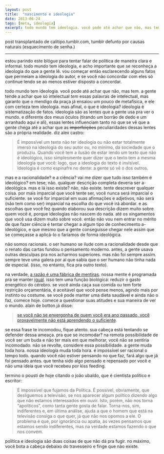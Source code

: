 ```yaml
---
layout: post
title:  "nascimento e ideologia"
date: 2013-06-24
tags: [meta, ideologia]
excerpt: todo mundo tem ideologia. você pode até achar que não, mas tem.
---
```


post transplantado de calitipo.tumblr.com, tumblr defunto por causas naturais (esquecimento de senha.)

___

estou parindo este blógue para tentar falar de política de maneira clara e informal. todo mundo tem ideologia, e acho importante que se reconheça a ideologia do que a gente lê. vou começar então esclarecendo alguns fatos que permeiam a ideologia do autor, e se você não concordar com eles só continue lendo se ao menos estiver disposto a concordar.

todo mundo tem ideologia. você pode até achar que não, mas tem. a gente tende a achar que só intelectual _tem_ essas palavras de intelectual, mas garanto que o mendigo da praça já ensaiou um pouco de metafísica, e ele com certeza tem ideologia. mas afinal, o que é ideologia? ideologia é sistematização de fatos. ideologia são as lentes que a gente usa pra ver o mundo. e diferente dos meus óculos (tirando um borrão de dedo e um arranhado aqui e ali), essas lentes influenciam tanto no que se vê que a gente chega até a achar que as ~~imperfeições~~ peculiaridades dessas lentes são a própria realidade. diz alex castro:

> É impossível um texto não ter ideologia ou não estar totalmente imerso na ideologia do seu autor ou, no mínimo, da sociedade que o produziu. Quando você tem a ilusão de estar lendo um texto que não é ideológico, isso simplesmente quer dizer que o texto tem a mesma ideologia que você: logo, que a ideologia do texto é invísivel.
Ideologia é como espinafre no dente: a gente só vê o dos outros.

mas e a racionalidade? e a ciência? vai me dizer que tudo isso também é ideológico? em tese, não. qualquer descrição completa deveria ser a-ideológica. mas e lá isso existe? não, não existe. tente descrever qualquer coisa. por mais imparcial que você tente ser, você nunca será imparcial o suficiente. se você for imparcial em suas afirmações e adjetivos, não será (não tem como ser) imparcial na escolha do que você irá abordar. e as escolhas que você fez quando elaborou sua descrição dizem muito sobre quem você é, porque ideologias não nascem do nada. até os xingamentos que você usa dizem muito sobre você. então não vou nem entrar no mérito de que fazer ciência é tentar chegar a algum tipo de conhecimento a-ideológico, e que mesmo que a gente conseguisse chegar nele assim que se começasse a aplicá-lo o faríamos de forma ideológica. 

não somos racionais. o ser humano se ilude com a racionalidade desde que o renato das cartas fundou o pensamento moderno. antes, a gente usava outras desculpas pra nos acharmos superiores. mas não foi sempre assim. sempre teve uma galera por aí que sabia que o ser humano não tinha nada de especial. (isso, no entanto, fica pra outro texto). 

na verdade, [a razão é uma fábrica de mentiras](http://www.ted.com/talks/dan_ariely_asks_are_we_in_control_of_our_own_decisions?language=pt-br). nossa mente é programada pra se manter [igual](http://en.wikipedia.org/wiki/Confirmation_bias). isso tem uma função biológica: reduzir o gasto energético do cérebro. se você ainda caça sua comida ou tem forte restrição orçamentária, é aceitável que você pense menos, agindo mais por instinto ou costume. se você pode manter uma dieta saudável e ainda não o faz, comece hoje. comece a questionar suas atitudes e sua maneira de ver o mundo. alain de botton já disse:

> [se você não se envergonha de quem você era ano passado, você provavelmente não está aprendendo o suficiente](https://twitter.com/alaindebotton/status/397858638384992256).

se essa frase te incomodou, fique atento. sua cabeça está tentando se defender dessa ameaça. pra que se incomodar? na remota possibilidade de você ser um buda e não ter mais em que melhorar, você não se sentiria incomodado. não se revolte, considere essa possibilidade. a gente muda toda hora. nossa ideologia muda toda hora. é impossível ser racional o tempo todo. quando você não estiver pensando no que faz, fará algo que já foi pensado antes. que tenha sido algo pensado e repensado por você e não uma ideia que você recebeu por kiss feeding.

termino o pousti de hoje citando o joão ubaldo, que é cientista político e escritor:

> É impossível que fujamos da Política. É possível, obviamente, que desliguemos a televisão, se nos aparecer algum político dizendo algo que não estamos interessados em ouvir. Isto, porém, não nos torna “apolíticos”, como tanta gente gosta de falar. Torna-nos, sim, indiferentes e, em última análise, ajuda a que o homem que está na televisão consiga o que quer, já que não nos opomos a ele. O problema é que, por ignorância ou apatia, às vezes pensamos que estamos sendo indiferentes, mas na verdade estamos fazendo o que nos convém.

política e ideologia são duas coisas de que não dá pra fugir. no máximo, você bota a cabeça debaixo do travesseiro e finge que não existe.
